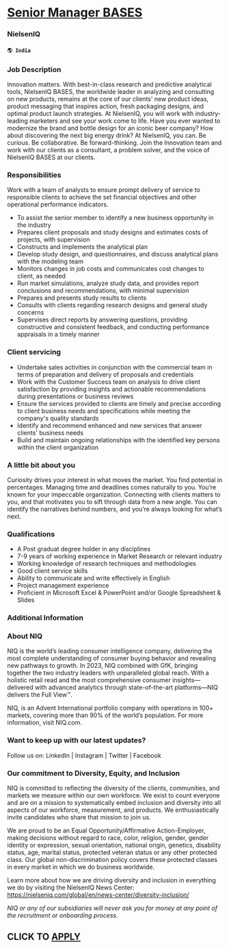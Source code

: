 # [Senior Manager BASES](https://www.remotewlb.com/apply/senior-manager-bases)  
### NielsenIQ  
#### `🌎 India`  

### Job Description

Innovation matters. With best-in-class research and predictive analytical tools, NielsenIQ BASES, the worldwide leader in analyzing and consulting on new products, remains at the core of our clients' new product ideas, product messaging that inspires action, fresh packaging designs, and optimal product launch strategies. At NielsenIQ, you will work with industry-leading marketers and see your work come to life. Have you ever wanted to modernize the brand and bottle design for an iconic beer company? How about discovering the next big energy drink? At NielsenIQ, you can. Be curious. Be collaborative. Be forward-thinking. Join the Innovation team and work with our clients as a consultant, a problem solver, and the voice of NielsenIQ BASES at our clients.

### Responsibilities

Work with a team of analysts to ensure prompt delivery of service to responsible clients to achieve the set financial objectives and other operational performance indicators.

  * To assist the senior member to identify a new business opportunity in the industry
  * Prepares client proposals and study designs and estimates costs of projects, with supervision
  * Constructs and implements the analytical plan
  * Develop study design, and questionnaires, and discuss analytical plans with the modeling team
  * Monitors changes in job costs and communicates cost changes to client, as needed
  * Run market simulations, analyze study data, and provides report conclusions and recommendations, with minimal supervision
  * Prepares and presents study results to clients
  * Consults with clients regarding research designs and general study concerns
  * Supervises direct reports by answering questions, providing constructive and consistent feedback, and conducting performance appraisals in a timely manner

### Client servicing

  * Undertake sales activities in conjunction with the commercial team in terms of preparation and delivery of proposals and credentials
  * Work with the Customer Success team on analysis to drive client satisfaction by providing insights and actionable recommendations during presentations or business reviews
  * Ensure the services provided to clients are timely and precise according to client business needs and specifications while meeting the company's quality standards
  * Identify and recommend enhanced and new services that answer clients' business needs
  * Build and maintain ongoing relationships with the identified key persons within the client organization

### A little bit about you

Curiosity drives your interest in what moves the market. You find potential in percentages. Managing time and deadlines comes naturally to you. You’re known for your impeccable organization. Connecting with clients matters to you, and that motivates you to sift through data from a new angle. You can identify the narratives behind numbers, and you’re always looking for what’s next.

### Qualifications

  * A Post graduat degree holder in any disciplines
  * 7-9 years of working experience in Market Research or relevant industry
  * Working knowledge of research techniques and methodologies
  * Good client service skills
  * Ability to communicate and write effectively in English 
  * Project management experience
  * Proficient in Microsoft Excel & PowerPoint and/or Google Spreadsheet & Slides

### Additional Information

### About NIQ

NIQ is the world’s leading consumer intelligence company, delivering the most complete understanding of consumer buying behavior and revealing new pathways to growth. In 2023, NIQ combined with GfK, bringing together the two industry leaders with unparalleled global reach. With a holistic retail read and the most comprehensive consumer insights—delivered with advanced analytics through state-of-the-art platforms—NIQ delivers the Full View™.

NIQ, is an Advent International portfolio company with operations in 100+ markets, covering more than 90% of the world’s population. For more information, visit NIQ.com.

### Want to keep up with our latest updates?

Follow us on: LinkedIn | Instagram | Twitter | Facebook

### Our commitment to Diversity, Equity, and Inclusion

NIQ is committed to reflecting the diversity of the clients, communities, and markets we measure within our own workforce. We exist to count everyone and are on a mission to systematically embed inclusion and diversity into all aspects of our workforce, measurement, and products. We enthusiastically invite candidates who share that mission to join us.

We are proud to be an Equal Opportunity/Affirmative Action-Employer, making decisions without regard to race, color, religion, gender, gender identity or expression, sexual orientation, national origin, genetics, disability status, age, marital status, protected veteran status or any other protected class. Our global non-discrimination policy covers these protected classes in every market in which we do business worldwide.

Learn more about how we are driving diversity and inclusion in everything we do by visiting the NielsenIQ News Center: https://nielseniq.com/global/en/news-center/diversity-inclusion/

 _NIQ or any of our subsidiaries will never ask you for money at any point of the recruitment or onboarding process._

  
## CLICK TO [APPLY](https://www.remotewlb.com/apply/senior-manager-bases)

